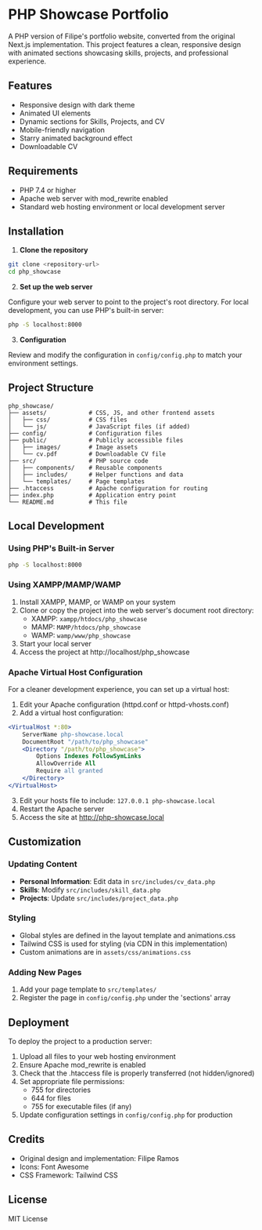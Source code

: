 # PHP Showcase Portfolio

A PHP version of Filipe's portfolio website, converted from the original Next.js implementation. This project features a clean, responsive design with animated sections showcasing skills, projects, and professional experience.

## Features

- Responsive design with dark theme 
- Animated UI elements
- Dynamic sections for Skills, Projects, and CV
- Mobile-friendly navigation
- Starry animated background effect
- Downloadable CV

## Requirements

- PHP 7.4 or higher
- Apache web server with mod_rewrite enabled
- Standard web hosting environment or local development server

## Installation

1. **Clone the repository**

```bash
git clone <repository-url>
cd php_showcase
```

2. **Set up the web server**

Configure your web server to point to the project's root directory. For local development, you can use PHP's built-in server:

```bash
php -S localhost:8000
```

3. **Configuration**

Review and modify the configuration in `config/config.php` to match your environment settings.

## Project Structure

```
php_showcase/
├── assets/            # CSS, JS, and other frontend assets
│   ├── css/           # CSS files
│   └── js/            # JavaScript files (if added)
├── config/            # Configuration files
├── public/            # Publicly accessible files
│   ├── images/        # Image assets
│   └── cv.pdf         # Downloadable CV file
├── src/               # PHP source code
│   ├── components/    # Reusable components
│   ├── includes/      # Helper functions and data
│   └── templates/     # Page templates
├── .htaccess          # Apache configuration for routing
├── index.php          # Application entry point
└── README.md          # This file
```

## Local Development

### Using PHP's Built-in Server

```bash
php -S localhost:8000
```

### Using XAMPP/MAMP/WAMP

1. Install XAMPP, MAMP, or WAMP on your system
2. Clone or copy the project into the web server's document root directory:
   - XAMPP: `xampp/htdocs/php_showcase`
   - MAMP: `MAMP/htdocs/php_showcase`
   - WAMP: `wamp/www/php_showcase`
3. Start your local server
4. Access the project at http://localhost/php_showcase

### Apache Virtual Host Configuration

For a cleaner development experience, you can set up a virtual host:

1. Edit your Apache configuration (httpd.conf or httpd-vhosts.conf)
2. Add a virtual host configuration:

```apache
<VirtualHost *:80>
    ServerName php-showcase.local
    DocumentRoot "/path/to/php_showcase"
    <Directory "/path/to/php_showcase">
        Options Indexes FollowSymLinks
        AllowOverride All
        Require all granted
    </Directory>
</VirtualHost>
```

3. Edit your hosts file to include: `127.0.0.1 php-showcase.local`
4. Restart the Apache server
5. Access the site at http://php-showcase.local

## Customization

### Updating Content

- **Personal Information**: Edit data in `src/includes/cv_data.php`
- **Skills**: Modify `src/includes/skill_data.php`
- **Projects**: Update `src/includes/project_data.php`

### Styling

- Global styles are defined in the layout template and animations.css
- Tailwind CSS is used for styling (via CDN in this implementation)
- Custom animations are in `assets/css/animations.css`

### Adding New Pages

1. Add your page template to `src/templates/`
2. Register the page in `config/config.php` under the 'sections' array

## Deployment

To deploy the project to a production server:

1. Upload all files to your web hosting environment
2. Ensure Apache mod_rewrite is enabled
3. Check that the .htaccess file is properly transferred (not hidden/ignored)
4. Set appropriate file permissions:
   - 755 for directories
   - 644 for files
   - 755 for executable files (if any)
5. Update configuration settings in `config/config.php` for production

## Credits

- Original design and implementation: Filipe Ramos
- Icons: Font Awesome
- CSS Framework: Tailwind CSS

## License

MIT License

